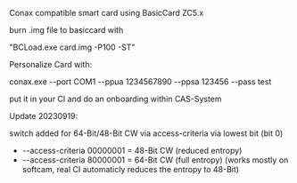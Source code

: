 Conax compatible smart card using BasicCard ZC5.x

burn .img file to basiccard with 

"BCLoad.exe card.img -P100 -ST"

Personalize Card with:

conax.exe --port COM1 --ppua 1234567890 --ppsa 123456 --pass test

put it in your CI and do an onboarding within CAS-System 

Update 20230919:

switch added for 64-Bit/48-Bit CW via access-criteria via lowest bit (bit 0)
-	--access-criteria 00000001 = 48-Bit CW (reduced entropy)
-	--access-criteria 80000001 = 64-Bit CW (full entropy) (works mostly on softcam, real CI automaticly reduces the entropy to 48-Bit)
